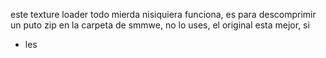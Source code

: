este texture loader todo mierda nisiquiera funciona, es para descomprimir un puto zip en la carpeta de smmwe, no lo uses, el original esta mejor, si

- les
